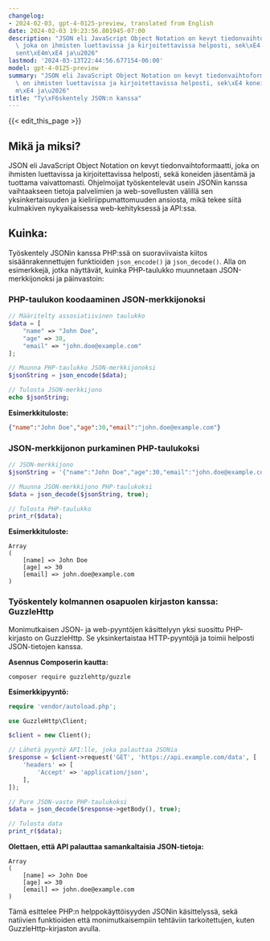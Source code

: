 ```yaml
---
changelog:
- 2024-02-03, gpt-4-0125-preview, translated from English
date: 2024-02-03 19:23:56.801945-07:00
description: "JSON eli JavaScript Object Notation on kevyt tiedonvaihtoformaatti,\
  \ joka on ihmisten luettavissa ja kirjoitettavissa helposti, sek\xE4 koneiden j\xE4\
  sent\xE4m\xE4 ja\u2026"
lastmod: '2024-03-13T22:44:56.677154-06:00'
model: gpt-4-0125-preview
summary: "JSON eli JavaScript Object Notation on kevyt tiedonvaihtoformaatti, joka\
  \ on ihmisten luettavissa ja kirjoitettavissa helposti, sek\xE4 koneiden j\xE4sent\xE4\
  m\xE4 ja\u2026"
title: "Ty\xF6skentely JSON:n kanssa"
---
```


{{< edit_this_page >}}

## Mikä ja miksi?
JSON eli JavaScript Object Notation on kevyt tiedonvaihtoformaatti, joka on ihmisten luettavissa ja kirjoitettavissa helposti, sekä koneiden jäsentämä ja tuottama vaivattomasti. Ohjelmoijat työskentelevät usein JSONin kanssa vaihtaakseen tietoja palvelimien ja web-sovellusten välillä sen yksinkertaisuuden ja kieliriippumattomuuden ansiosta, mikä tekee siitä kulmakiven nykyaikaisessa web-kehityksessä ja API:ssa.

## Kuinka:
Työskentely JSONin kanssa PHP:ssä on suoraviivaista kiitos sisäänrakennettujen funktioiden `json_encode()` ja `json_decode()`. Alla on esimerkkejä, jotka näyttävät, kuinka PHP-taulukko muunnetaan JSON-merkkijonoksi ja päinvastoin:

### PHP-taulukon koodaaminen JSON-merkkijonoksi
```php
// Määritelty assosiatiivinen taulukko
$data = [
    "name" => "John Doe",
    "age" => 30,
    "email" => "john.doe@example.com"
];

// Muunna PHP-taulukko JSON-merkkijonoksi
$jsonString = json_encode($data);

// Tulosta JSON-merkkijono
echo $jsonString;
```
**Esimerkkituloste:**
```json
{"name":"John Doe","age":30,"email":"john.doe@example.com"}
```

### JSON-merkkijonon purkaminen PHP-taulukoksi
```php
// JSON-merkkijono
$jsonString = '{"name":"John Doe","age":30,"email":"john.doe@example.com"}';

// Muunna JSON-merkkijono PHP-taulukoksi
$data = json_decode($jsonString, true);

// Tulosta PHP-taulukko
print_r($data);
```
**Esimerkkituloste:**
```
Array
(
    [name] => John Doe
    [age] => 30
    [email] => john.doe@example.com
)
```

### Työskentely kolmannen osapuolen kirjaston kanssa: GuzzleHttp
Monimutkaisen JSON- ja web-pyyntöjen käsittelyyn yksi suosittu PHP-kirjasto on GuzzleHttp. Se yksinkertaistaa HTTP-pyyntöjä ja toimii helposti JSON-tietojen kanssa.

**Asennus Composerin kautta:**
```
composer require guzzlehttp/guzzle
```

**Esimerkkipyyntö:**
```php
require 'vendor/autoload.php';

use GuzzleHttp\Client;

$client = new Client();

// Lähetä pyyntö API:lle, joka palauttaa JSONia
$response = $client->request('GET', 'https://api.example.com/data', [
    'headers' => [
        'Accept' => 'application/json',
    ],
]);

// Pure JSON-vaste PHP-taulukoksi
$data = json_decode($response->getBody(), true);

// Tulosta data
print_r($data);
```

**Olettaen, että API palauttaa samankaltaisia JSON-tietoja:**
```
Array
(
    [name] => John Doe
    [age] => 30
    [email] => john.doe@example.com
)
```
Tämä esittelee PHP:n helppokäyttöisyyden JSONin käsittelyssä, sekä natiivien funktioiden että monimutkaisempiin tehtäviin tarkoitettujen, kuten GuzzleHttp-kirjaston avulla.
